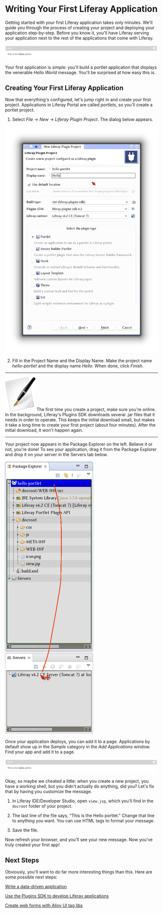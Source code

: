 # Writing Your First Liferay Application

Getting started with your first Liferay application takes only minutes. We'll
guide you through the process of creating your project and deploying your
application step-by-step. Before you know it, you'll have Liferay serving your
application next to the rest of the applications that come with Liferay. 

![Figure 1.x: You'll create this simple application.](../../images/my-first-app.png)

Your first application is simple: you'll build a portlet application that displays
the venerable *Hello World* message. You'll be surprised at how easy this is. 

## Creating Your First Liferay Application

Now that everything's configured, let's jump right in and create your first
project. Applications in Liferay Portal are called *portlets*, so you'll create a
portlet project. 

1. Select *File* &rarr; *New* &rarr; *Liferay Plugin Project*. The dialog below
appears. 

![Figure 1.x: Liferay IDE/Developer Studio's new project wizard makes it easy to create Liferay projects.](../../images/lds-new-liferay-plugin-project-1.png)

2. Fill in the Project Name and the Display Name. Make the project name
*hello-portlet* and the display name *Hello*. When done, click *Finish*. 

---

![tip](../../images/01-tip.png) The first time you create a project, make sure
you're online. In the background, Liferay's Plugins SDK downloads several .jar
files that it needs in order to operate. This keeps the initial download small,
but makes it take a long time to create your first project (about four minutes).
After the initial download, it won't happen again. 

---

Your project now appears in the Package Explorer on the left. Believe it or not,
you're done! To see your application, drag it from the Package Explorer and drop
it on your server in the Servers tab below. 

![Figure 1.x: Deploying a project is as easy as drag and drop.](../../images/lds-deploy-project.png)

Once your application deploys, you can add it to a page. Applications by default
show up in the *Sample* category in the *Add Applications* window. Find your app
and add it to a page. 

![Figure 1.x: Your first app displays a simple message.](../../images/my-first-app.png)

Okay, so maybe we cheated a little: when you create a new project, you have a
working shell, but you didn't actually do anything, did you? Let's
fix that by having you customize the message. 

1. In Liferay IDE/Developer Studio, open `view.jsp`, which you'll find in the
`docroot` folder of your project. 

2. The last line of the file says, "This is the Hello portlet." Change that line
to anything you want. You can use HTML tags to format your message. 

3. Save the file. 

Now refresh your browser, and you'll see your new message. Now you've truly
created your first app! 

## Next Steps

Obviously, you'll want to do far more interesting things than this. Here are
some possible next steps: 

[Write a data-driven application](http://www.liferay.com)

[Use the Plugins SDK to develop Liferay applications](http://www.liferay.com)

[Create web forms with Alloy UI tag libs](http://www.liferay.com)

